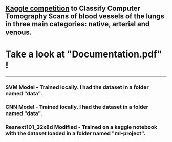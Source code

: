## [Kaggle competition](https://www.kaggle.com/c/ai-unibuc-23-31-2021) to Classify Computer Tomography Scans of blood vessels of the lungs in three main categories: native, arterial and venous.

# Take a look at "Documentation.pdf" !

------

### SVM Model - Trained locally. I had the dataset in a folder named "data".

### CNN Model - Trained locally. I had the dataset in a folder named "data".

### Resnext101_32x8d Modified - Trained on a kaggle notebook with the dataset loaded in a folder named "ml-project".
